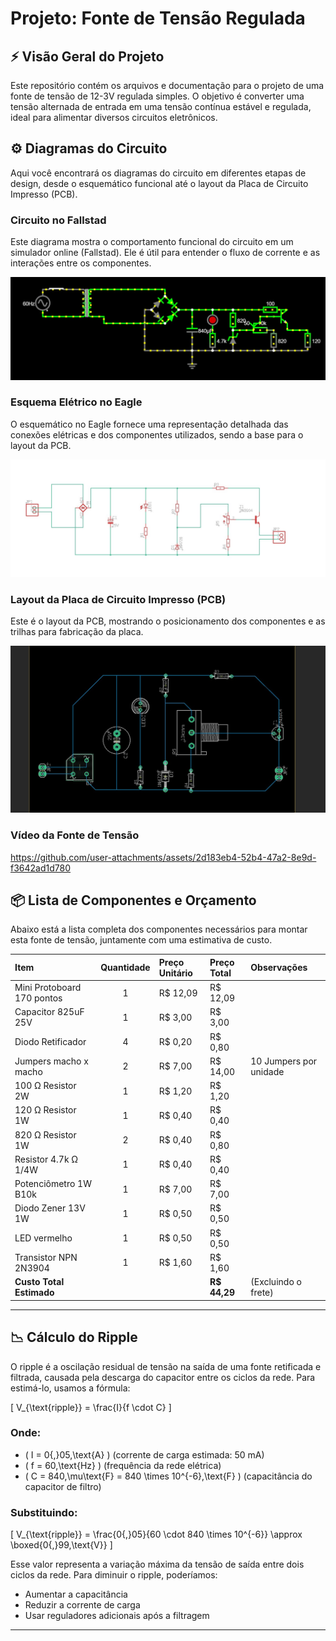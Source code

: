# Projeto: Fonte de Tensão Regulada

## ⚡ Visão Geral do Projeto

Este repositório contém os arquivos e documentação para o projeto de uma fonte de tensão de 12-3V regulada simples. O objetivo é converter uma tensão alternada de entrada em uma tensão contínua estável e regulada, ideal para alimentar diversos circuitos eletrônicos.

## ⚙️ Diagramas do Circuito

Aqui você encontrará os diagramas do circuito em diferentes etapas de design, desde o esquemático funcional até o layout da Placa de Circuito Impresso (PCB).

### Circuito no Fallstad

Este diagrama mostra o comportamento funcional do circuito em um simulador online (Fallstad). Ele é útil para entender o fluxo de corrente e as interações entre os componentes.

![Circuito da Fonte de Tensão no Fallstad](ImagensFonte/Fallstad.jpeg)

### Esquema Elétrico no Eagle

O esquemático no Eagle fornece uma representação detalhada das conexões elétricas e dos componentes utilizados, sendo a base para o layout da PCB.

![Esquemático da Fonte de Tensão no Eagle](ImagensFonte/Eagle.jpeg)

### Layout da Placa de Circuito Impresso (PCB)

Este é o layout da PCB, mostrando o posicionamento dos componentes e as trilhas para fabricação da placa.

![Layout da PCB da Fonte de Tensão](ImagensFonte/PCB.jpeg)

### Vídeo da Fonte de Tensão

https://github.com/user-attachments/assets/2d183eb4-52b4-47a2-8e9d-f3642ad1d780

## 📦 Lista de Componentes e Orçamento

Abaixo está a lista completa dos componentes necessários para montar esta fonte de tensão, juntamente com uma estimativa de custo.

| Item | Quantidade | Preço Unitário | Preço Total | Observações |
| :---------------------------------- | :--------: | :------------- | :---------- | :-------------------------- |
| Mini Protoboard 170 pontos | 1 | R$ 12,09 | R$ 12,09 | |
| Capacitor 825uF 25V | 1 | R$ 3,00 | R$ 3,00 | |
| Diodo Retificador | 4 | R$ 0,20 | R$ 0,80 | |
| Jumpers macho x macho | 2 | R$ 7,00 | R$ 14,00 | 10 Jumpers por unidade |
| 100 Ω Resistor 2W | 1 | R$ 1,20 | R$ 1,20 | |
| 120 Ω Resistor 1W | 1 | R$ 0,40 | R$ 0,40 | |
| 820 Ω Resistor 1W | 2 | R$ 0,40 | R$ 0,80 | |
| Resistor 4.7k Ω 1/4W | 1 | R$ 0,40 | R$ 0,40 | |
| Potenciômetro 1W B10k | 1 | R$ 7,00 | R$ 7,00 | |
| Diodo Zener 13V 1W | 1 | R$ 0,50 | R$ 0,50 | |
| LED vermelho | 1 | R$ 0,50 | R$ 0,50 | |
| Transistor NPN 2N3904 | 1 | R$ 1,60 | R$ 1,60 | |
| **Custo Total Estimado** | | | **R$ 44,29** | (Excluindo o frete) |

---

## 📉 Cálculo do Ripple

O ripple é a oscilação residual de tensão na saída de uma fonte retificada e filtrada, causada pela descarga do capacitor entre os ciclos da rede. Para estimá-lo, usamos a fórmula:

\[
V_{\text{ripple}} = \frac{I}{f \cdot C}
\]

### Onde:
- \( I = 0{,}05\,\text{A} \) (corrente de carga estimada: 50 mA)
- \( f = 60\,\text{Hz} \) (frequência da rede elétrica)
- \( C = 840\,\mu\text{F} = 840 \times 10^{-6}\,\text{F} \) (capacitância do capacitor de filtro)

### Substituindo:

\[
V_{\text{ripple}} = \frac{0{,}05}{60 \cdot 840 \times 10^{-6}} \approx \boxed{0{,}99\,\text{V}}
\]

Esse valor representa a variação máxima da tensão de saída entre dois ciclos da rede. Para diminuir o ripple, poderíamos:
- Aumentar a capacitância
- Reduzir a corrente de carga
- Usar reguladores adicionais após a filtragem

---
